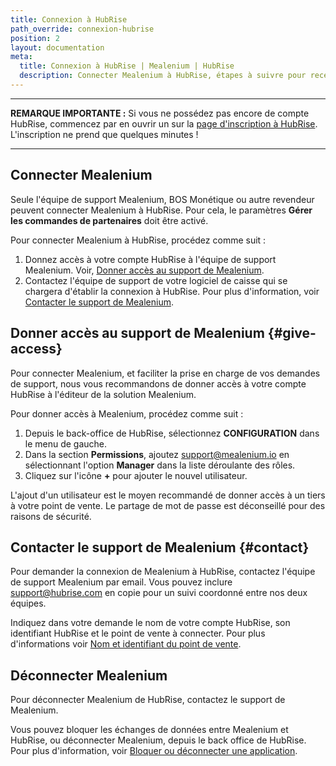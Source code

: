 ```yaml
---
title: Connexion à HubRise
path_override: connexion-hubrise
position: 2
layout: documentation
meta:
  title: Connexion à HubRise | Mealenium | HubRise
  description: Connecter Mealenium à HubRise, étapes à suivre pour recevoir vos commandes Mealenium dans votre logiciel de caisse.
---
```


---

**REMARQUE IMPORTANTE :** Si vous ne possédez pas encore de compte HubRise, commencez par en ouvrir un sur la [page d'inscription à HubRise](https://manager.hubrise.com/signup). L'inscription ne prend que quelques minutes !

---

## Connecter Mealenium

Seule l'équipe de support Mealenium, BOS Monétique ou autre revendeur peuvent connecter Mealenium à HubRise.
Pour cela, le paramètres **Gérer les commandes de partenaires** doit être activé.

Pour connecter Mealenium à HubRise, procédez comme suit :

1. Donnez accès à votre compte HubRise à l'équipe de support Mealenium. Voir, [Donner accès au support de Mealenium](#give-access).
1. Contactez l'équipe de support de votre logiciel de caisse qui se chargera d'établir la connexion à HubRise. Pour plus d'information, voir [Contacter le support de Mealenium](#contact).

## Donner accès au support de Mealenium {#give-access}

Pour connecter Mealenium, et faciliter la prise en charge de vos demandes de support, nous vous recommandons de donner accès à votre compte HubRise à l'éditeur de la solution Mealenium.

Pour donner accès à Mealenium, procédez comme suit :

1. Depuis le back-office de HubRise, sélectionnez **CONFIGURATION** dans le menu de gauche.
1. Dans la section **Permissions**, ajoutez support@mealenium.io en sélectionnant l'option **Manager** dans la liste déroulante des rôles.
1. Cliquez sur l'icône **+** pour ajouter le nouvel utilisateur.

L'ajout d'un utilisateur est le moyen recommandé de donner accès à un tiers à votre point de vente. Le partage de mot de passe est déconseillé pour des raisons de sécurité.

## Contacter le support de Mealenium {#contact}

Pour demander la connexion de Mealenium à HubRise, contactez l'équipe de support Mealenium par email. Vous pouvez inclure support@hubrise.com en copie pour un suivi coordonné entre nos deux équipes.

Indiquez dans votre demande le nom de votre compte HubRise, son identifiant HubRise et le point de vente à connecter. Pour plus d'informations voir [Nom et identifiant du point de vente](/docs/locations#location-name-and-id).

## Déconnecter Mealenium

Pour déconnecter Mealenium de HubRise, contactez le support de Mealenium.

Vous pouvez bloquer les échanges de données entre Mealenium et HubRise, ou déconnecter Mealenium, depuis le back office de HubRise. Pour plus d'information, voir [Bloquer ou déconnecter une application](/docs/connections#block-or-disconnect).
